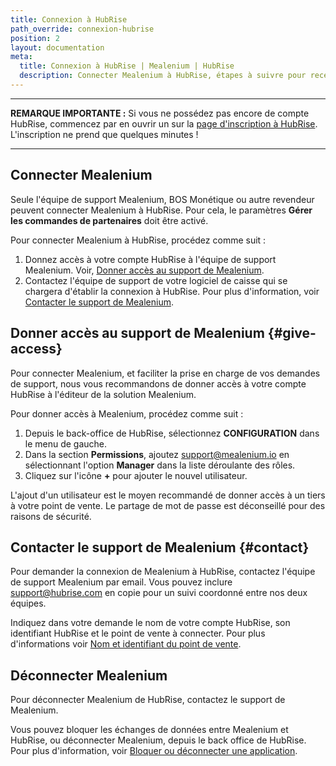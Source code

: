 ```yaml
---
title: Connexion à HubRise
path_override: connexion-hubrise
position: 2
layout: documentation
meta:
  title: Connexion à HubRise | Mealenium | HubRise
  description: Connecter Mealenium à HubRise, étapes à suivre pour recevoir vos commandes Mealenium dans votre logiciel de caisse.
---
```


---

**REMARQUE IMPORTANTE :** Si vous ne possédez pas encore de compte HubRise, commencez par en ouvrir un sur la [page d'inscription à HubRise](https://manager.hubrise.com/signup). L'inscription ne prend que quelques minutes !

---

## Connecter Mealenium

Seule l'équipe de support Mealenium, BOS Monétique ou autre revendeur peuvent connecter Mealenium à HubRise.
Pour cela, le paramètres **Gérer les commandes de partenaires** doit être activé.

Pour connecter Mealenium à HubRise, procédez comme suit :

1. Donnez accès à votre compte HubRise à l'équipe de support Mealenium. Voir, [Donner accès au support de Mealenium](#give-access).
1. Contactez l'équipe de support de votre logiciel de caisse qui se chargera d'établir la connexion à HubRise. Pour plus d'information, voir [Contacter le support de Mealenium](#contact).

## Donner accès au support de Mealenium {#give-access}

Pour connecter Mealenium, et faciliter la prise en charge de vos demandes de support, nous vous recommandons de donner accès à votre compte HubRise à l'éditeur de la solution Mealenium.

Pour donner accès à Mealenium, procédez comme suit :

1. Depuis le back-office de HubRise, sélectionnez **CONFIGURATION** dans le menu de gauche.
1. Dans la section **Permissions**, ajoutez support@mealenium.io en sélectionnant l'option **Manager** dans la liste déroulante des rôles.
1. Cliquez sur l'icône **+** pour ajouter le nouvel utilisateur.

L'ajout d'un utilisateur est le moyen recommandé de donner accès à un tiers à votre point de vente. Le partage de mot de passe est déconseillé pour des raisons de sécurité.

## Contacter le support de Mealenium {#contact}

Pour demander la connexion de Mealenium à HubRise, contactez l'équipe de support Mealenium par email. Vous pouvez inclure support@hubrise.com en copie pour un suivi coordonné entre nos deux équipes.

Indiquez dans votre demande le nom de votre compte HubRise, son identifiant HubRise et le point de vente à connecter. Pour plus d'informations voir [Nom et identifiant du point de vente](/docs/locations#location-name-and-id).

## Déconnecter Mealenium

Pour déconnecter Mealenium de HubRise, contactez le support de Mealenium.

Vous pouvez bloquer les échanges de données entre Mealenium et HubRise, ou déconnecter Mealenium, depuis le back office de HubRise. Pour plus d'information, voir [Bloquer ou déconnecter une application](/docs/connections#block-or-disconnect).
